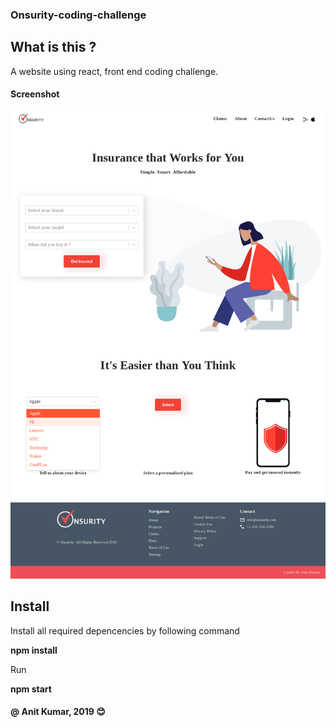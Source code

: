 ### Onsurity-coding-challenge

## What is this ?
A website using react, front end coding challenge.

#### Screenshot 
![](screenshot/Screenshot_2019-05-19%20Onsurity%20Coding%20Challenge.png)

## Install
Install all required depencencies by following command

**npm install**  

Run

**npm start** 

#### @ Anit Kumar, 2019  :blush:
